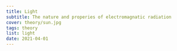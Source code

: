 ```yaml
---
title: Light
subtitle: The nature and properies of electromagnatic radiation 
cover: theory/sun.jpg
tags: theory
list: light
date: 2021-04-01
---
```


